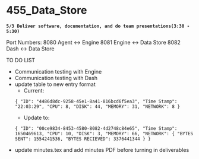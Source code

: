 # 455_Data_Store

**`5/3 Deliver software, documentation, and do team presentations(3:30 - 5:30)`**

Port Numbers:
8080   Agent <-> Engine
8081   Engine <-> Data Store
8082   Dash <-> Data Store

TO DO LIST
- Communication testing with Engine
- Communication testing with Dash
- update table to new entry format
    - Current:
    ```
    { "ID": "4486d8dc-9258-45e1-8a41-816bcd6f5ea3", "Time Stamp": "22:03:29", "CPU": 8, "DISK": 44, "MEMORY": 31, "NETWORK": 8 }
    ```
   - Update to:
    ```
    { "ID": "00ce9834-8453-4580-8082-4d2748c84e65", "Time Stamp": 1650469613, "CPU": 10, "DISK": 3, "MEMORY": 66, "NETWORK": { "BYTES SENT": 1554241536, "BYTES RECIEVED": 3376441344 } }
    ```
- update minutes.tex and add minutes PDF before turning in deliverables
